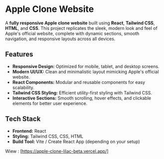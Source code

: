 # Apple Clone Website

A **fully responsive Apple clone website** built using **React**, **Tailwind CSS**, **HTML**, and **CSS**. This project replicates the sleek, modern look and feel of Apple's official website, complete with dynamic sections, smooth navigation, and responsive layouts across all devices.

## Features

- **Responsive Design:** Optimized for mobile, tablet, and desktop screens.
- **Modern UI/UX:** Clean and minimalistic layout mimicking Apple's official website.
- **React Components:** Modular and reusable components for easy scalability.
- **Tailwind CSS Styling:** Efficient utility-first styling with Tailwind CSS.
- **Interactive Sections:** Smooth scrolling, hover effects, and clickable elements for better user experience.

## Tech Stack

- **Frontend:** React
- **Styling:** Tailwind CSS, CSS, HTML
- **Build Tool:** Vite / Create React App (depending on your setup) 

Wiew : [https://apple-clone-lilac-beta.vercel.app/]
